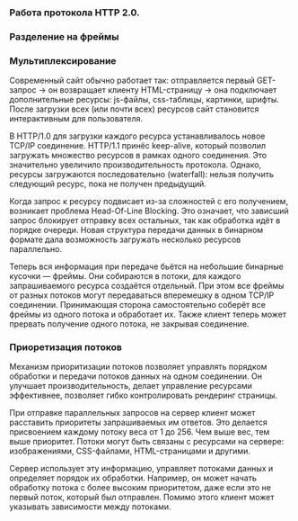 ### Работа протокола HTTP 2.0.


### Разделение на фреймы

### Мультиплексирование
Современный сайт обычно работает так: отправляется первый GET-запрос → он возвращает клиенту HTML-страницу → она подключает дополнительные ресурсы: js-файлы, css-таблицы, картинки, шрифты. После загрузки всех (или почти всех) ресурсов сайт становится интерактивным для пользователя.

В HTTP/1.0 для загрузки каждого ресурса устанавливалось новое TCP/IP соединение. HTTP/1.1 принёс keep-alive, который позволил загружать множество ресурсов в рамках одного соединения. Это значительно увеличило производительность протокола. Однако, ресурсы загружаются последовательно (waterfall): нельзя получить следующий ресурс, пока не получен предыдущий.

Когда запрос к ресурсу подвисает из-за сложностей с его получением, возникает проблема Head-Of-Line Blocking. Это означает, что зависший запрос блокирует отправку всех остальных, так как обработка идёт в порядке очереди. Новая структура передачи данных в бинарном формате дала возможность загружать несколько ресурсов параллельно.

Теперь вся информация при передаче бьётся на небольшие бинарные кусочки — фреймы. Они собираются в потоки, для каждого запрашиваемого ресурса создаётся отдельный. При этом все фреймы от разных потоков могут передаваться вперемешку в одном TCP/IP соединении. Принимающая сторона самостоятельно соберёт все фреймы из одного потока и обработает их. Также клиент теперь может прервать получение одного потока, не закрывая соединение.

### Приоретизация потоков
Механизм приоритизации потоков позволяет управлять порядком обработки и передачи потоков данных на одном соединении. Он улучшает производительность, делает управление ресурсами эффективнее, позволяет гибко контролировать рендеринг страницы.

При отправке параллельных запросов на сервер клиент может расставить приоритеты запрашиваемых им ответов. Это делается присвоением каждому потоку веса от 1 до 256. Чем выше вес, тем выше приоритет. Потоки могут быть связаны с ресурсами на сервере: изображениями, CSS-файлами, HTML-страницами и другими.

Сервер использует эту информацию, управляет потоками данных и определяет порядок их обработки. Например, он может начать обработку потока с более высоким приоритетом, даже если это не первый поток, который был отправлен. Помимо этого клиент может указывать зависимости между потоками.